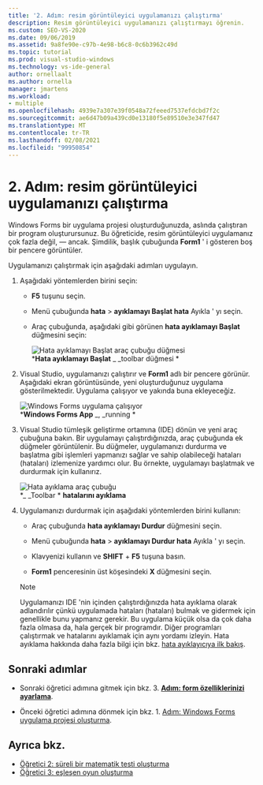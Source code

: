 ```yaml
---
title: '2. Adım: resim görüntüleyici uygulamanızı çalıştırma'
description: Resim görüntüleyici uygulamanızı çalıştırmayı öğrenin.
ms.custom: SEO-VS-2020
ms.date: 09/06/2019
ms.assetid: 9a8fe90e-c97b-4e98-b6c8-0c6b3962c49d
ms.topic: tutorial
ms.prod: visual-studio-windows
ms.technology: vs-ide-general
author: ornellaalt
ms.author: ornella
manager: jmartens
ms.workload:
- multiple
ms.openlocfilehash: 4939e7a307e39f0548a72feeed7537efdcbd7f2c
ms.sourcegitcommit: ae6d47b09a439cd0e13180f5e89510e3e347fd47
ms.translationtype: MT
ms.contentlocale: tr-TR
ms.lasthandoff: 02/08/2021
ms.locfileid: "99950854"
---
```

# <a name="step-2-run-your-picture-viewer-app"></a>2. Adım: resim görüntüleyici uygulamanızı çalıştırma

Windows Forms bir uygulama projesi oluşturduğunuzda, aslında çalıştıran bir program oluşturursunuz. Bu öğreticide, resim görüntüleyici uygulamanız çok fazla değil, &mdash; ancak. Şimdilik, başlık çubuğunda **Form1** ' i gösteren boş bir pencere görüntüler.

Uygulamanızı çalıştırmak için aşağıdaki adımları uygulayın. 

1. Aşağıdaki yöntemlerden birini seçin:

    - **F5** tuşunu seçin.

    - Menü çubuğunda **hata**  >  **ayıklamayı Başlat hata** Ayıkla ' yı seçin.

    - Araç çubuğunda, aşağıdaki gibi görünen **hata ayıklamayı Başlat** düğmesini seçin:

      ![Hata ayıklamayı Başlat araç çubuğu düğmesi](../ide/media/express_icondebug.png)<br>
      ***Hata ayıklamayı Başlat** _ _toolbar düğmesi *

1. Visual Studio, uygulamanızı çalıştırır ve **Form1** adlı bir pencere görünür. Aşağıdaki ekran görüntüsünde, yeni oluşturduğunuz uygulama gösterilmektedir. Uygulama çalışıyor ve yakında buna ekleyeceğiz.

     ![Windows Forms uygulama çalışıyor](../ide/media/express_firstrun.png)<br>
***Windows Forms App** _, _running *

1. Visual Studio tümleşik geliştirme ortamına (IDE) dönün ve yeni araç çubuğuna bakın. Bir uygulamayı çalıştırdığınızda, araç çubuğunda ek düğmeler görüntülenir. Bu düğmeler, uygulamanızı durdurma ve başlatma gibi işlemleri yapmanızı sağlar ve sahip olabileceği hataları (hataları) izlemenize yardımcı olur. Bu örnekte, uygulamayı başlatmak ve durdurmak için kullanırız.

     ![Hata ayıklama araç çubuğu](../ide/media/express_debugtoolbar.png)<br>
*_ _Toolbar * **hatalarını ayıklama**

1. Uygulamanızı durdurmak için aşağıdaki yöntemlerden birini kullanın:

    - Araç çubuğunda **hata ayıklamayı Durdur** düğmesini seçin.

    - Menü çubuğunda **hata**  >  **ayıklamayı Durdur hata** Ayıkla ' yı seçin.

    - Klavyenizi kullanın ve **SHIFT** + **F5** tuşuna basın.

    - **Form1** penceresinin üst köşesindeki **X** düğmesini seçin.

    > [!NOTE]
    > Uygulamanızı IDE 'nin içinden çalıştırdığınızda hata ayıklama olarak adlandırılır çünkü uygulamada hataları (hataları) bulmak ve gidermek için genellikle bunu yapmanız gerekir. Bu uygulama küçük olsa da çok daha fazla olmasa da, hala gerçek bir programdır. Diğer programları çalıştırmak ve hatalarını ayıklamak için aynı yordamı izleyin. Hata ayıklama hakkında daha fazla bilgi için bkz. [hata ayıklayıcıya ilk bakış](../debugger/debugger-feature-tour.md).

## <a name="next-steps"></a>Sonraki adımlar

* Sonraki öğretici adımına gitmek için bkz. 3. **[Adım: form özelliklerinizi ayarlama](../ide/step-3-set-your-form-properties.md)**.

* Önceki öğretici adımına dönmek için bkz. 1. [Adım: Windows Forms uygulama projesi oluşturma](../ide/step-1-create-a-windows-forms-application-project.md).

## <a name="see-also"></a>Ayrıca bkz.

* [Öğretici 2: süreli bir matematik testi oluşturma](tutorial-2-create-a-timed-math-quiz.md)
* [Öğretici 3: eşleşen oyun oluşturma](tutorial-3-create-a-matching-game.md)
